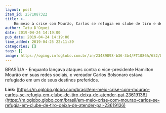 ```yaml
---
layout: post
item_id: 2571087322
title: >-
    Em meio à crise com Mourão, Carlos se refugia em clube de tiro e deixa de atender o pai
author: Tatu D'Oquei
date: 2019-04-24 14:19:00
pub_date: 2019-04-24 14:19:00
time_added: 2019-04-25 22:11:39
categories: []
tags: []
image: https://ogimg.infoglobo.com.br/in/23489098-b36-3b4/FT1086A/652/81182312_Rio-de-Janeiro-19-02-2019-Carlos-Bolsonaro-na-Camara-de-Vereadores-do-Rio-de-Janeiro.png
---
```


BRASÍLIA - Enquanto lançava ataques contra o vice-presidente Hamilton Mourão em suas redes sociais, o vereador Carlos Bolsonaro estava refugiado em um de seus destinos preferidos.

**Link:** [https://m.oglobo.globo.com/brasil/em-meio-crise-com-mourao-carlos-se-refugia-em-clube-de-tiro-deixa-de-atender-pai-23619136](https://m.oglobo.globo.com/brasil/em-meio-crise-com-mourao-carlos-se-refugia-em-clube-de-tiro-deixa-de-atender-pai-23619136)

